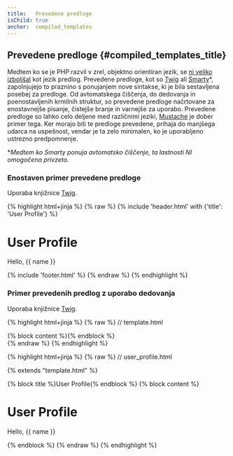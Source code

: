 ```yaml
---
title:   Prevedene predloge
isChild: true
anchor:  compiled_templates
---
```


## Prevedene predloge {#compiled_templates_title}

Medtem ko se je PHP razvil v zrel, objektno orientiran jezik, se [ni veliko izboljšal][article_templating_engines] kot
jezik predlog. Prevedene predloge, kot so [Twig] ali [Smarty]*, zapolnjujejo to praznino s ponujanjem nove sintakse, ki je
bila sestavljena posebej za predloge. Od avtomatskega čiščenja, do dedovanja in poenostavljenih krmilnih struktur, so
prevedene predloge načrtovane za enostavnejše pisanje, čistejše branje in varnejše za uporabo. Prevedene predloge so lahko celo
deljene med različnimi jeziki, [Mustache] je dober primer tega. Ker morajo biti te predloge prevedene,
prihaja do manjšega udarca na uspešnost, vendar je ta zelo minimalen, ko je uporabljeno ustrezno predpomnenje.

**Medtem ko Smarty ponuja avtomatsko čiščenje, ta lastnosti NI omogočena privzeto.*

### Enostaven primer prevedene predloge

Uporaba knjižnice [Twig].

{% highlight html+jinja %}
{% raw %}
{% include 'header.html' with {'title': 'User Profile'} %}

<h1>User Profile</h1>
<p>Hello, {{ name }}</p>

{% include 'footer.html' %}
{% endraw %}
{% endhighlight %}

### Primer prevedenih predlog z uporabo dedovanja

Uporaba knjižnice [Twig].

{% highlight html+jinja %}
{% raw %}
// template.html

<html>
<head>
    <title>{% block title %}{% endblock %}</title>
</head>
<body>

<main>
    {% block content %}{% endblock %}
</main>

</body>
</html>
{% endraw %}
{% endhighlight %}

{% highlight html+jinja %}
{% raw %}
// user_profile.html

{% extends "template.html" %}

{% block title %}User Profile{% endblock %}
{% block content %}
    <h1>User Profile</h1>
    <p>Hello, {{ name }}</p>
{% endblock %}
{% endraw %}
{% endhighlight %}


[article_templating_engines]: http://fabien.potencier.org/article/34/templating-engines-in-php
[Twig]: http://twig.sensiolabs.org/
[Smarty]: http://www.smarty.net/
[Mustache]: http://mustache.github.io/